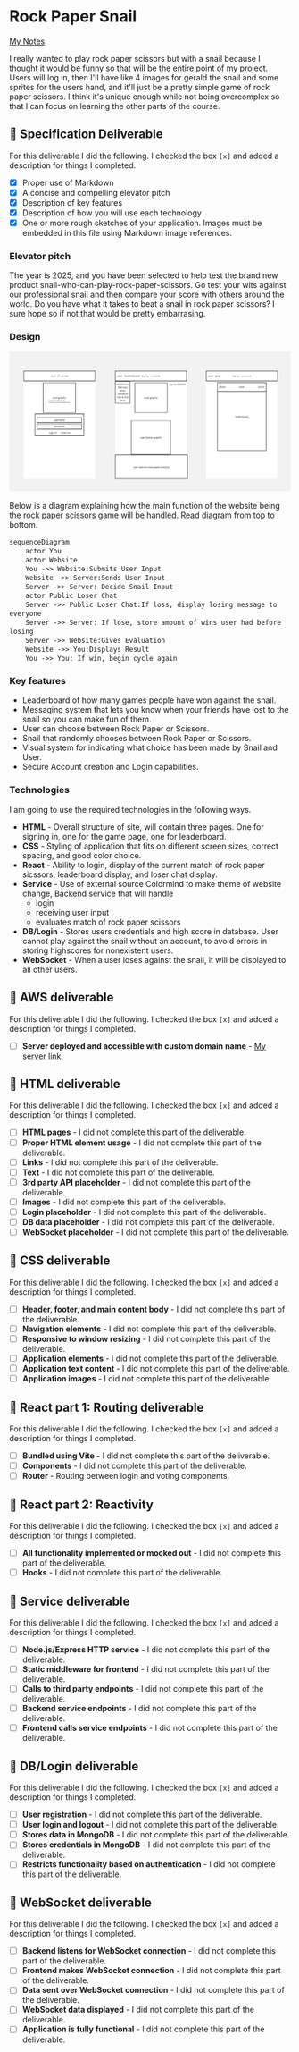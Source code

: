 # Rock Paper Snail

[My Notes](notes.md)

I really wanted to play rock paper scissors but with a snail because I thought it would be funny so that will be the entire point of my project. Users will log in, then I'll have like 4 images for gerald the snail and some sprites for the users hand, and it'll just be a pretty simple game of rock paper scissors. I think it's unique enough while not being overcomplex so that I can focus on learning the other parts of the course.

## 🚀 Specification Deliverable

For this deliverable I did the following. I checked the box `[x]` and added a description for things I completed.

- [x] Proper use of Markdown
- [x] A concise and compelling elevator pitch
- [x] Description of key features
- [x] Description of how you will use each technology
- [x] One or more rough sketches of your application. Images must be embedded in this file using Markdown image references.

### Elevator pitch

The year is 2025, and you have been selected to help test the brand new product snail-who-can-play-rock-paper-scissors. Go test your wits against our professional snail and then compare your score with others around the world. Do you have what it takes to beat a snail in rock paper scissors? I sure hope so if not that would be pretty embarrasing.

### Design

![Design image](SnailSite.jpg)

Below is a diagram explaining how the main function of the website being the rock paper scissors game will be handled.
Read diagram from top to bottom.

```mermaid
sequenceDiagram
    actor You
    actor Website
    You ->> Website:Submits User Input
    Website ->> Server:Sends User Input
    Server ->> Server: Decide Snail Input
    actor Public Loser Chat
    Server ->> Public Loser Chat:If loss, display losing message to everyone
    Server ->> Server: If lose, store amount of wins user had before losing
    Server ->> Website:Gives Evaluation
    Website ->> You:Displays Result
    You ->> You: If win, begin cycle again
```

### Key features

- Leaderboard of how many games people have won against the snail.
- Messaging system that lets you know when your friends have lost to the snail so you can make fun of them.
- User can choose between Rock Paper or Scissors.
- Snail that randomly chooses between Rock Paper or Scissors.
- Visual system for indicating what choice has been made by Snail and User.
- Secure Account creation and Login capabilities.

### Technologies

I am going to use the required technologies in the following ways.

- **HTML** - Overall structure of site, will contain three pages. One for signing in, one for the game page, one for leaderboard.
- **CSS** - Styling of application that fits on different screen sizes, correct spacing, and good color choice.
- **React** - Ability to login, display of the current match of rock paper sicssors, leaderboard display, and loser chat display.
- **Service** - Use of external source Colormind to make theme of website change, Backend service that will handle
  - login
  - receiving user input
  - evaluates match of rock paper scissors
- **DB/Login** - Stores users credentials and high score in database. User cannot play against the snail without an account, to avoid errors in storing highscores for nonexistent users.
- **WebSocket** - When a user loses against the snail, it will be displayed to all other users.

## 🚀 AWS deliverable

For this deliverable I did the following. I checked the box `[x]` and added a description for things I completed.

- [ ] **Server deployed and accessible with custom domain name** - [My server link](https://yourdomainnamehere.click).

## 🚀 HTML deliverable

For this deliverable I did the following. I checked the box `[x]` and added a description for things I completed.

- [ ] **HTML pages** - I did not complete this part of the deliverable.
- [ ] **Proper HTML element usage** - I did not complete this part of the deliverable.
- [ ] **Links** - I did not complete this part of the deliverable.
- [ ] **Text** - I did not complete this part of the deliverable.
- [ ] **3rd party API placeholder** - I did not complete this part of the deliverable.
- [ ] **Images** - I did not complete this part of the deliverable.
- [ ] **Login placeholder** - I did not complete this part of the deliverable.
- [ ] **DB data placeholder** - I did not complete this part of the deliverable.
- [ ] **WebSocket placeholder** - I did not complete this part of the deliverable.

## 🚀 CSS deliverable

For this deliverable I did the following. I checked the box `[x]` and added a description for things I completed.

- [ ] **Header, footer, and main content body** - I did not complete this part of the deliverable.
- [ ] **Navigation elements** - I did not complete this part of the deliverable.
- [ ] **Responsive to window resizing** - I did not complete this part of the deliverable.
- [ ] **Application elements** - I did not complete this part of the deliverable.
- [ ] **Application text content** - I did not complete this part of the deliverable.
- [ ] **Application images** - I did not complete this part of the deliverable.

## 🚀 React part 1: Routing deliverable

For this deliverable I did the following. I checked the box `[x]` and added a description for things I completed.

- [ ] **Bundled using Vite** - I did not complete this part of the deliverable.
- [ ] **Components** - I did not complete this part of the deliverable.
- [ ] **Router** - Routing between login and voting components.

## 🚀 React part 2: Reactivity

For this deliverable I did the following. I checked the box `[x]` and added a description for things I completed.

- [ ] **All functionality implemented or mocked out** - I did not complete this part of the deliverable.
- [ ] **Hooks** - I did not complete this part of the deliverable.

## 🚀 Service deliverable

For this deliverable I did the following. I checked the box `[x]` and added a description for things I completed.

- [ ] **Node.js/Express HTTP service** - I did not complete this part of the deliverable.
- [ ] **Static middleware for frontend** - I did not complete this part of the deliverable.
- [ ] **Calls to third party endpoints** - I did not complete this part of the deliverable.
- [ ] **Backend service endpoints** - I did not complete this part of the deliverable.
- [ ] **Frontend calls service endpoints** - I did not complete this part of the deliverable.

## 🚀 DB/Login deliverable

For this deliverable I did the following. I checked the box `[x]` and added a description for things I completed.

- [ ] **User registration** - I did not complete this part of the deliverable.
- [ ] **User login and logout** - I did not complete this part of the deliverable.
- [ ] **Stores data in MongoDB** - I did not complete this part of the deliverable.
- [ ] **Stores credentials in MongoDB** - I did not complete this part of the deliverable.
- [ ] **Restricts functionality based on authentication** - I did not complete this part of the deliverable.

## 🚀 WebSocket deliverable

For this deliverable I did the following. I checked the box `[x]` and added a description for things I completed.

- [ ] **Backend listens for WebSocket connection** - I did not complete this part of the deliverable.
- [ ] **Frontend makes WebSocket connection** - I did not complete this part of the deliverable.
- [ ] **Data sent over WebSocket connection** - I did not complete this part of the deliverable.
- [ ] **WebSocket data displayed** - I did not complete this part of the deliverable.
- [ ] **Application is fully functional** - I did not complete this part of the deliverable.
